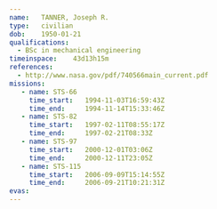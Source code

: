 ```yaml
---
name:	TANNER, Joseph R.
type:	civilian
dob:	1950-01-21
qualifications:
  - BSc in mechanical engineering
timeinspace:	43d13h15m
references:
  - http://www.nasa.gov/pdf/740566main_current.pdf
missions:
   - name: STS-66
     time_start:   1994-11-03T16:59:43Z
     time_end:     1994-11-14T15:33:46Z
   - name: STS-82
     time_start:   1997-02-11T08:55:17Z
     time_end:     1997-02-21T08:33Z
   - name: STS-97
     time_start:   2000-12-01T03:06Z
     time_end:     2000-12-11T23:05Z
   - name: STS-115
     time_start:   2006-09-09T15:14:55Z
     time_end:     2006-09-21T10:21:31Z
evas:
---
```


